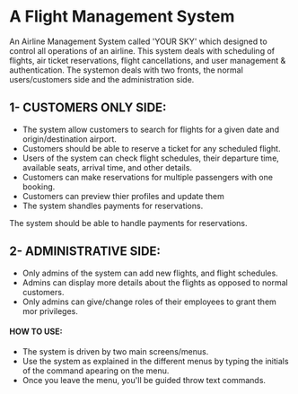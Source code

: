 # A Flight Management System

An Airline Management System called 'YOUR SKY' which designed to control all operations of an airline. This system deals with 
scheduling of flights, air ticket reservations, flight cancellations, and user management & authentication.
The systemon deals with two fronts, the normal users/customers side and the administration side.

## 1- CUSTOMERS ONLY SIDE:

- The system allow customers to search for flights for a given date and origin/destination airport.
- Customers should be able to reserve a ticket for any scheduled flight.
- Users of the system can check flight schedules, their departure time, available seats, arrival time, and other details.
- Customers can make reservations for multiple passengers with one booking.
- Customers can preview thier profiles and update them
- The system shandles payments for reservations.


The system should be able to handle payments for reservations.

## 2- ADMINISTRATIVE SIDE:
- Only admins of the system can add new flights, and flight schedules.
- Admins can display more details about the flights as opposed to normal customers.
- Only admins can give/change roles of their employees to grant them mor privileges.



#### HOW TO USE:
- The system is driven by two main screens/menus.
- Use the system as explained in the different menus by typing the initials of the command apearing on the menu.
- Once you leave the menu, you'll be guided throw text commands.

